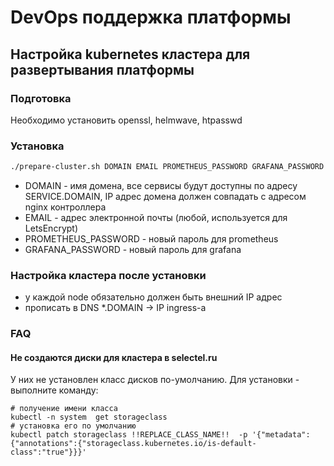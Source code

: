# DevOps поддержка платформы

## Настройка kubernetes кластера для развертывания платформы

### Подготовка

Необходимо установить openssl, helmwave, htpasswd

### Установка

```bash
./prepare-cluster.sh DOMAIN EMAIL PROMETHEUS_PASSWORD GRAFANA_PASSWORD
```

- DOMAIN - имя домена, все сервисы будут доступны по адресу SERVICE.DOMAIN, IP адрес домена должен совпадать с адресом
  nginx контроллера
- EMAIL - адрес электронной почты (любой, используется для LetsEncrypt)
- PROMETHEUS_PASSWORD - новый пароль для prometheus
- GRAFANA_PASSWORD - новый пароль для grafana

### Настройка кластера после установки

- у каждой node обязательно должен быть внешний IP адрес
- прописать в DNS *.DOMAIN -> IP ingress-а 


### FAQ

#### Не создаются диски для кластера в selectel.ru

У них не установлен класс дисков по-умолчанию. Для установки - выполните команду:

```
# получение имени класса
kubectl -n system  get storageclass
# установка его по умолчанию
kubectl patch storageclass !!REPLACE_CLASS_NAME!!  -p '{"metadata": {"annotations":{"storageclass.kubernetes.io/is-default-class":"true"}}}'
```


